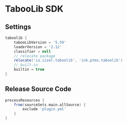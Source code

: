 # TabooLib SDK

## Settings
```groovy
taboolib {
    tabooLibVersion = '5.59'
    loaderVersion = '2.12'
    classifier = null
    // relocate package
    relocate('io.izzel.taboolib', 'ink.ptms.taboolib')
    // built-in
    builtin = true
}
```

## Release Source Code
````groovy
processResources {
    from(sourceSets.main.allSource) {
        exclude 'plugin.yml'
    }
}
````
